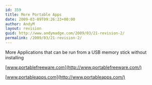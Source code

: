 ```yaml
---
id: 359
title: More Portable Apps
date: 2009-03-09T09:26:23+00:00
author: AndyM
layout: revision
guid: http://www.andymadge.com/2009/03/21-revision-2/
permalink: /2009/03/21-revision-2/
---
```

More Applications that can be run from a USB memory stick without installing

[www.portablefreeware.com](http://www.portablefreeware.com/)

[www.portableapps.com](http://www.portableapps.com/)